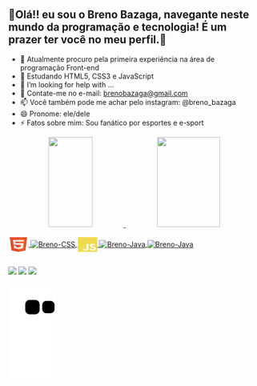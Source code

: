 ## 🌊Olá!! eu sou o Breno Bazaga, navegante neste mundo da programação e tecnologia! É um prazer ter você no meu perfil.🌊


- 🔭 Atualmente procuro pela primeira experiência na área de programação Front-end
- 🌱 Estudando HTML5, CSS3 e JavaScript
- 🤔 I’m looking for help with ...
- 💬 Contate-me no e-mail: brenobazaga@gmail.com
- 📫 Você também pode me achar pelo instagram: @breno_bazaga
- 😄 Pronome: ele/dele
- ⚡ Fatos sobre mim: Sou fanático por esportes e e-sport

<div align="center">
  <a href="https://github.com/brenobazaga">
  <img width="42%" src="link" height="180em" src="https://github-readme-stats.vercel.app/api?username=brenobazaga&show_icons=true&theme=dark&include_all_commits=true&count_private=true"/>
  <img  width="50%" src="link" height="180em" src="https://github-readme-stats.vercel.app/api/top-langs/?username=brenobazaga&layout=compact&langs_count=7&theme=dark"/>
</div>
  
<div style="display: inline_block"><br>
  <img align="center" alt="Breno-HTML" height="30" width="40" src="https://raw.githubusercontent.com/devicons/devicon/master/icons/html5/html5-original.svg">
  <img align="center" alt="Breno-CSS" height="30" width="40" src="https://cdn.jsdelivr.net/gh/devicons/devicon/icons/css3/css3-original.svg">
  <img align="center" alt="Breno-JS" height="30" width="40" src="https://raw.githubusercontent.com/devicons/devicon/master/icons/javascript/javascript-plain.svg">
  <img align="center" alt="Breno-Java" height="30" width="40" src="https://cdn.jsdelivr.net/gh/devicons/devicon/icons/java/java-original.svg">
  <img align="center" alt="Breno-Java" height="30" width="40" src="https://cdn.jsdelivr.net/gh/devicons/devicon/icons/bootstrap/bootstrap-original.svg">
<!--   <img align="right" alt="Rafa-pic" height="150" style="border-radius:50px;" src="https://media.discordapp.net/attachments/639956127056134178/890373478988013628/Publicacoes_Instagram_1_1.png?width=676&height=676"> -->
</div>
  
  ##

<div> 
  <a href="https://instagram.com/breno_bazaga" target="_blank"><img src="https://img.shields.io/badge/-Instagram-%23E4405F?style=for-the-badge&logo=instagram&logoColor=white" target="_blank"></a>
  <a href = "mailto:brenobazaga@gmail.com"><img src="https://img.shields.io/badge/-Gmail-%23333?style=for-the-badge&logo=gmail&logoColor=white" target="_blank"></a>
  <a href="https://www.linkedin.com/in/breno-bazaga-ba67071bb/" target="_blank"><img src="https://img.shields.io/badge/-LinkedIn-%230077B5?style=for-the-badge&logo=linkedin&logoColor=white" target="_blank"></a> 
 
  ![Snake animation](https://github.com/rafaballerini/rafaballerini/blob/output/github-contribution-grid-snake.svg)
 
</div>
